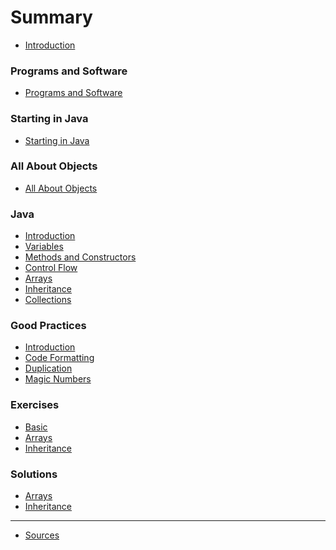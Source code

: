 # Summary

* [Introduction](README.md)

### Programs and Software

* [Programs and Software](programs_and_software/programs_and_software.md)
<!-- * [Summary](programs_and_software/summary.md) -->
<!-- * [Quiz](programs_and_software/quiz.md) -->
<!-- * [Exercises](programs_and_software/exercises.md) -->

### Starting in Java

* [Starting in Java](starting_in_java/starting_in_java.md)
<!-- * [Summary](starting_in_java/summary.md) -->
<!-- * [Quiz](starting_in_java/quiz.md) -->
<!-- * [Exercises](starting_in_java/exercises.md) -->

### All About Objects

* [All About Objects](all_about_objects/all_about_objects.md)
<!-- * [Summary](all_about_objects/summary.md) -->
<!-- * [Quiz](all_about_objects/quiz.md) -->
<!-- * [Exercises](all_about_objects/exercises.md) -->

### Java

* [Introduction](java/introduction.md)
* [Variables](java/variables.md)
* [Methods and Constructors](java/methods_and_constructors.md)
* [Control Flow](java/control_flow.md)
* [Arrays](java/arrays.md)
* [Inheritance](java/inheritance.md)
* [Collections](java/collections.md)

### Good Practices

* [Introduction](good_practices/good_practices.md)
* [Code Formatting](good_practices/code_formatting.md)
* [Duplication](good_practices/duplication.md)
* [Magic Numbers](good_practices/magic_numbers.md)

### Exercises

* [Basic](exercises/basic.md)
* [Arrays](exercises/arrays.md)
* [Inheritance](exercises/inheritance.md)

### Solutions

* [Arrays](solutions/arrays.md)
* [Inheritance](solutions/inheritance.md)
----

* [Sources](sources.md)
